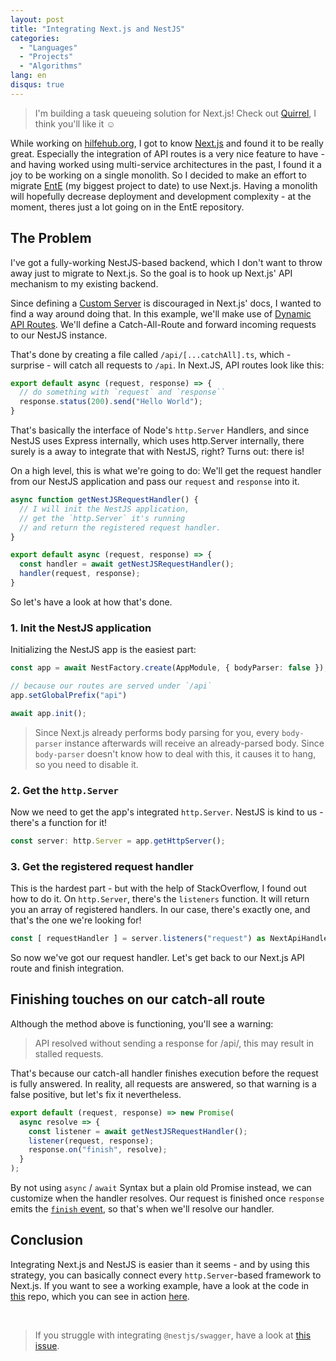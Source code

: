 ```yaml
---
layout: post
title: "Integrating Next.js and NestJS"
categories:
  - "Languages"
  - "Projects"
  - "Algorithms"
lang: en
disqus: true
---
```


> I'm building a task queueing solution for Next.js! Check out [Quirrel](https://quirrel.dev?ref=nextnestarticle), I think you'll like it ☺️

While working on [hilfehub.org](https://hilfehub.org), I got to know [Next.js](https://nextjs.org/) and found it to be really great.
Especially the integration of API routes is a very nice feature to have - and having worked using multi-service architectures in the past, I found it a joy to be working on a single monolith.
So I decided to make an effort to migrate [EntE](https://ente.app) (my biggest project to date) to use Next.js.
Having a monolith will hopefully decrease deployment and development complexity - at the moment, theres just a lot going on in the EntE repository.

<!--more-->

## The Problem

I've got a fully-working NestJS-based backend, which I don't want to throw away just to migrate to Next.js.
So the goal is to hook up Next.js' API mechanism to my existing backend.

Since defining a [Custom Server](https://nextjs.org/docs/advanced-features/custom-server) is discouraged in Next.js' docs, I wanted to find a way around doing that.
In this example, we'll make use of [Dynamic API Routes](https://nextjs.org/docs/api-routes/dynamic-api-routes).
We'll define a Catch-All-Route and forward incoming requests to our NestJS instance.

That's done by creating a file called `/api/[...catchAll].ts`, which - surprise - will catch all requests to `/api`.
In Next.JS, API routes look like this:

```ts
export default async (request, response) => {
  // do something with `request` and `response``
  response.status(200).send("Hello World");
}
```

That's basically the interface of Node's `http.Server` Handlers, and since NestJS uses Express internally, which uses http.Server internally, there surely is a away to integrate that with NestJS, right?
Turns out: there is!

On a high level, this is what we're going to do: We'll get the request handler from our NestJS application and pass our `request` and `response` into it.

```ts
async function getNestJSRequestHandler() {
  // I will init the NestJS application,
  // get the `http.Server` it's running
  // and return the registered request handler.
}

export default async (request, response) => {
  const handler = await getNestJSRequestHandler();
  handler(request, response);
}
```

So let's have a look at how that's done.

### 1. Init the NestJS application

Initializing the NestJS app is the easiest part:

```ts
const app = await NestFactory.create(AppModule, { bodyParser: false });

// because our routes are served under `/api`
app.setGlobalPrefix("api") 

await app.init();
```

> Since Next.js already performs body parsing for you,
> every `body-parser` instance afterwards will receive an already-parsed body.
> Since `body-parser` doesn't know how to deal with this,
> it causes it to hang, so you need to disable it.

### 2. Get the `http.Server`

Now we need to get the app's integrated `http.Server`.
NestJS is kind to us - there's a function for it!

```ts
const server: http.Server = app.getHttpServer();
```

### 3. Get the registered request handler

This is the hardest part - but with the help of StackOverflow, I found out how to do it.
On `http.Server`, there's the `listeners` function.
It will return you an array of registered handlers.
In our case, there's exactly one, and that's the one we're looking for!

```ts
const [ requestHandler ] = server.listeners("request") as NextApiHandler[];
```

So now we've got our request handler.
Let's get back to our Next.js API route and finish integration.

## Finishing touches on our catch-all route

Although the method above is functioning, you'll see a warning:

> API resolved without sending a response for /api/, this may result in stalled requests.

That's because our catch-all handler finishes execution before the request is fully answered.
In reality, all requests are answered, so that warning is a false positive, but let's fix it nevertheless. 

```ts
export default (request, response) => new Promise(
  async resolve => {
    const listener = await getNestJSRequestHandler();
    listener(request, response);
    response.on("finish", resolve);
  }
);
```

By not using `async` / `await` Syntax but a plain old Promise instead, we can customize when the handler resolves.
Our request is finished once `response` emits the [`finish` event](https://nodejs.org/api/http.html#http_event_finish),
so that's when we'll resolve our handler.

## Conclusion

Integrating Next.js and NestJS is easier than it seems - and by using this strategy, you can basically connect every `http.Server`-based framework to Next.js.
If you want to see a working example, have a look at the code in [this](https://github.com/Skn0tt/nextjs-nestjs-integration-example) repo, which you can see in action [here](https://nextjs-nestjs-integration-example.simonknott.de).

<br>

> If you struggle with integrating `@nestjs/swagger`, have a look at [this issue](https://github.com/Skn0tt/nextjs-nestjs-integration-example/issues/1).
